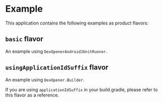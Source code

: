 # Example

This application contains the following examples as product flavors:

## `basic` flavor

An example using `DexOpenerAndroidJUnitRunner`.

## `usingApplicationIdSuffix` flavor

An example using `DexOpener.Builder`.

If you are using `applicationIdSuffix` in your build.gradle, please refer to this flavor as a reference.
